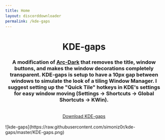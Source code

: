 ```yaml
---
title: Home
layout: discorddownloader
permalink: /kde-gaps
---
```

<h1 align="center">KDE-gaps</h1>
<h3 align="center">A modification of <a href="https://github.com/PapirusDevelopmentTeam/arc-kde">Arc-Dark</a> that removes the title, window buttons, and makes the window decorations completely transparent.  KDE-gaps is setup to have a 10px gap between windows to simulate the look of a tiling Window Manager.  I suggest setting up the "Quick Tile" hotkeys in KDE's settings for easy window moving (Settings -> Shortcuts -> Global Shortcuts -> KWin).</h3>
<br>
<center><a href="https://store.kde.org/p/1172116/">Download KDE-gaps</a></center>
<br>
![kde-gaps](https://raw.githubusercontent.com/simoniz0r/kde-gaps/master/KDE-gaps.png)



